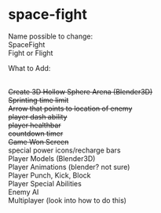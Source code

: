 # space-fight

Name possible to change:
<br/>
SpaceFight
<br/>
Fight or Flight
<br/>

What to Add:

<br/>~~Create 3D Hollow Sphere Arena (Blender3D)~~
<br/>~~Sprinting time limit~~
<br/>~~Arrow that points to location of enemy~~
<br/>~~player dash ability~~
<br/>~~player healthbar~~
<br/>~~countdown timer~~
<br/>~~Game Won Screen~~
<br/>special power icons/recharge bars
<br/>Player Models (Blender3D) 
<br/>Player Animations (blender? not sure)
<br/>Player Punch, Kick, Block
<br/>Player Special Abilities
<br/>Enemy AI
<br/>Multiplayer (look into how to do this)
